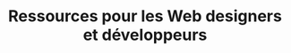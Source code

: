 ---
layout: category_index
title: Ressources pour les Web designers et développeurs
category: ressources
permalink: /ressources/
intro: Un condensé d'actualités, d'outils, de tutoriels et de ressources gratuites.
text-twtr: En train d'explorer les ressources Webdesign — @MagDuWebdesign
---